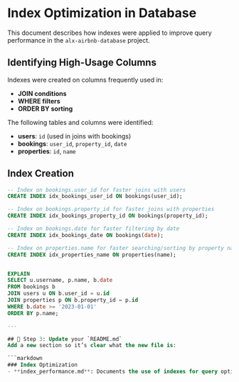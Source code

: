 # Index Optimization in Database

This document describes how indexes were applied to improve query performance in the `alx-airbnb-database` project.

## Identifying High-Usage Columns
Indexes were created on columns frequently used in:
- **JOIN conditions**
- **WHERE filters**
- **ORDER BY sorting**

The following tables and columns were identified:
- **users**: `id` (used in joins with bookings)
- **bookings**: `user_id`, `property_id`, `date`
- **properties**: `id`, `name`

## Index Creation
```sql
-- Index on bookings.user_id for faster joins with users
CREATE INDEX idx_bookings_user_id ON bookings(user_id);

-- Index on bookings.property_id for faster joins with properties
CREATE INDEX idx_bookings_property_id ON bookings(property_id);

-- Index on bookings.date for faster filtering by date
CREATE INDEX idx_bookings_date ON bookings(date);

-- Index on properties.name for faster searching/sorting by property name
CREATE INDEX idx_properties_name ON properties(name);


EXPLAIN
SELECT u.username, p.name, b.date
FROM bookings b
JOIN users u ON b.user_id = u.id
JOIN properties p ON b.property_id = p.id
WHERE b.date >= '2023-01-01'
ORDER BY p.name;

---

## 🔹 Step 3: Update your `README.md`
Add a new section so it’s clear what the new file is:

```markdown
### Index Optimization
- **index_performance.md**: Documents the use of indexes for query optimization and includes performance measurements with `EXPLAIN`.
